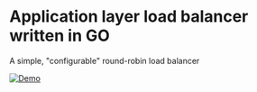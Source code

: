 # Application layer load balancer written in GO

A simple, "configurable" round-robin load balancer

[![Demo]()](https://www.youtube.com/watch?v=TbLv3RxycyQ)

